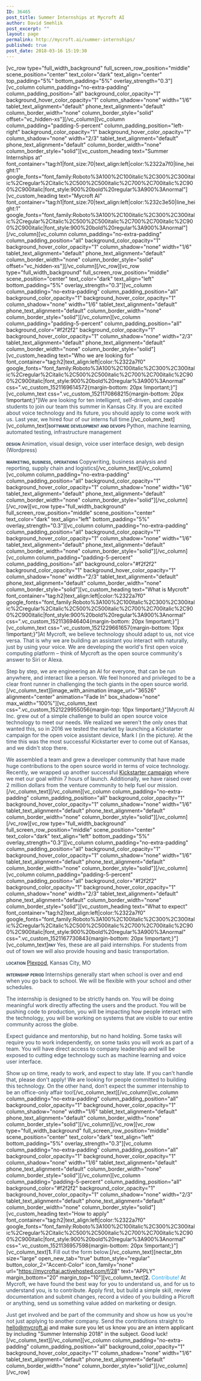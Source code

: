 ```yaml
---
ID: 36465
post_title: Summer Internships at Mycroft AI
author: David Smehlik
post_excerpt: ""
layout: page
permalink: http://mycroft.ai/summer-internships/
published: true
post_date: 2018-03-16 15:19:30
---
```

[vc_row type="full_width_background" full_screen_row_position="middle" scene_position="center" text_color="dark" text_align="center" top_padding="5%" bottom_padding="5%" overlay_strength="0.3"][vc_column column_padding="no-extra-padding" column_padding_position="all" background_color_opacity="1" background_hover_color_opacity="1" column_shadow="none" width="1/6" tablet_text_alignment="default" phone_text_alignment="default" column_border_width="none" column_border_style="solid" offset="vc_hidden-xs"][/vc_column][vc_column column_padding="padding-5-percent" column_padding_position="left-right" background_color_opacity="1" background_hover_color_opacity="1" column_shadow="none" width="2/3" tablet_text_alignment="default" phone_text_alignment="default" column_border_width="none" column_border_style="solid"][vc_custom_heading text="Summer Internships at" font_container="tag:h1|font_size:70|text_align:left|color:%2322a7f0|line_height:1" google_fonts="font_family:Roboto%3A100%2C100italic%2C300%2C300italic%2Cregular%2Citalic%2C500%2C500italic%2C700%2C700italic%2C900%2C900italic|font_style:900%20bold%20regular%3A900%3Anormal"][vc_custom_heading text="Mycroft AI" font_container="tag:h1|font_size:70|text_align:left|color:%232c3e50|line_height:1" google_fonts="font_family:Roboto%3A100%2C100italic%2C300%2C300italic%2Cregular%2Citalic%2C500%2C500italic%2C700%2C700italic%2C900%2C900italic|font_style:900%20bold%20regular%3A900%3Anormal"][/vc_column][vc_column column_padding="no-extra-padding" column_padding_position="all" background_color_opacity="1" background_hover_color_opacity="1" column_shadow="none" width="1/6" tablet_text_alignment="default" phone_text_alignment="default" column_border_width="none" column_border_style="solid" offset="vc_hidden-xs"][/vc_column][/vc_row][vc_row type="full_width_background" full_screen_row_position="middle" scene_position="center" text_color="dark" text_align="left" bottom_padding="5%" overlay_strength="0.3"][vc_column column_padding="no-extra-padding" column_padding_position="all" background_color_opacity="1" background_hover_color_opacity="1" column_shadow="none" width="1/6" tablet_text_alignment="default" phone_text_alignment="default" column_border_width="none" column_border_style="solid"][/vc_column][vc_column column_padding="padding-5-percent" column_padding_position="all" background_color="#f2f2f2" background_color_opacity="1" background_hover_color_opacity="1" column_shadow="none" width="2/3" tablet_text_alignment="default" phone_text_alignment="default" column_border_width="none" column_border_style="solid"][vc_custom_heading text="Who we are looking for" font_container="tag:h2|text_align:left|color:%2322a7f0" google_fonts="font_family:Roboto%3A100%2C100italic%2C300%2C300italic%2Cregular%2Citalic%2C500%2C500italic%2C700%2C700italic%2C900%2C900italic|font_style:900%20bold%20regular%3A900%3Anormal" css=".vc_custom_1521169614572{margin-bottom: 20px !important;}"][vc_column_text css=".vc_custom_1521170868215{margin-bottom: 20px !important;}"]<span style="font-weight: 400; color: #2c3e50;">We are looking for ten intelligent, self-driven, and capable students to join our team this summer in Kansas City. If you are excited about voice technology and its future, you should apply to come work with us. Last year, we hired four of our interns full time.</span>[/vc_column_text][vc_column_text]<span style="color: #2c3e50;"><span style="font-variant: small-caps;"><b>software development and devops
</b></span>Python, machine learning, automated testing, infrastructure management</span>

<span style="color: #2c3e50;"><span style="font-variant: small-caps;"><b>design
</b></span>Animation, visual design, voice user interface design, web design (Wordpress)</span>

<span style="color: #2c3e50;"><span style="font-variant: small-caps;"><b>marketing, business, operations
</b></span>Copywriting, business analysis and reporting, supply chain and logistics</span>[/vc_column_text][/vc_column][vc_column column_padding="no-extra-padding" column_padding_position="all" background_color_opacity="1" background_hover_color_opacity="1" column_shadow="none" width="1/6" tablet_text_alignment="default" phone_text_alignment="default" column_border_width="none" column_border_style="solid"][/vc_column][/vc_row][vc_row type="full_width_background" full_screen_row_position="middle" scene_position="center" text_color="dark" text_align="left" bottom_padding="5%" overlay_strength="0.3"][vc_column column_padding="no-extra-padding" column_padding_position="all" background_color_opacity="1" background_hover_color_opacity="1" column_shadow="none" width="1/6" tablet_text_alignment="default" phone_text_alignment="default" column_border_width="none" column_border_style="solid"][/vc_column][vc_column column_padding="padding-5-percent" column_padding_position="all" background_color="#f2f2f2" background_color_opacity="1" background_hover_color_opacity="1" column_shadow="none" width="2/3" tablet_text_alignment="default" phone_text_alignment="default" column_border_width="none" column_border_style="solid"][vc_custom_heading text="What is Mycroft" font_container="tag:h2|text_align:left|color:%2322a7f0" google_fonts="font_family:Roboto%3A100%2C100italic%2C300%2C300italic%2Cregular%2Citalic%2C500%2C500italic%2C700%2C700italic%2C900%2C900italic|font_style:900%20bold%20regular%3A900%3Anormal" css=".vc_custom_1521136946404{margin-bottom: 20px !important;}"][vc_column_text css=".vc_custom_1521229661657{margin-bottom: 10px !important;}"]<span style="color: #2c3e50;">At Mycroft, we believe technology should adapt to us, not vice versa. That is why we are building an assistant you interact with naturally, just by using your voice. We are developing the world's first open voice computing platform – think of Mycroft as the open source community's answer to Siri or Alexa. </span>

<span style="color: #2c3e50;">Step by step, we are engineering an AI for everyone, that can be run anywhere, and interact like a person. We feel honored and privileged to be a clear front runner in challenging the tech giants in the open source world.</span>[/vc_column_text][image_with_animation image_url="36526" alignment="center" animation="Fade In" box_shadow="none" max_width="100%"][vc_column_text css=".vc_custom_1521229955056{margin-top: 10px !important;}"]<span style="color: #2c3e50;">Mycroft AI Inc. grew out of a simple challenge to build an open source voice technology to meet our needs. We realized we weren't the only ones that wanted this, so in 2016 we tested the market by launching a Kickstarter campaign <span style="font-weight: 400;">for the open voice assistant device, Mark I (in the picture).</span> At the time this was the most successful Kickstarter ever to come out of Kansas, and we didn't stop there. </span>

<span style="color: #2c3e50;"><span style="font-weight: 400;">We assembled a team and grew a developer community that have made huge contributions to the open source world in terms of voice</span> technology. </span><span style="color: #2c3e50;">Recently, we wrapped up another successful <a href="https://www.kickstarter.com/projects/aiforeveryone/mycroft-mark-ii-the-open-voice-assistant" target="_blank" rel="noopener">Kickstarter campaign</a> where we met our goal within 7 hours of launch. Additionally, we have raised over 2 million dollars from the venture community <span style="font-weight: 400;">to help fuel our mission.</span></span>[/vc_column_text][/vc_column][vc_column column_padding="no-extra-padding" column_padding_position="all" background_color_opacity="1" background_hover_color_opacity="1" column_shadow="none" width="1/6" tablet_text_alignment="default" phone_text_alignment="default" column_border_width="none" column_border_style="solid"][/vc_column][/vc_row][vc_row type="full_width_background" full_screen_row_position="middle" scene_position="center" text_color="dark" text_align="left" bottom_padding="5%" overlay_strength="0.3"][vc_column column_padding="no-extra-padding" column_padding_position="all" background_color_opacity="1" background_hover_color_opacity="1" column_shadow="none" width="1/6" tablet_text_alignment="default" phone_text_alignment="default" column_border_width="none" column_border_style="solid"][/vc_column][vc_column column_padding="padding-5-percent" column_padding_position="all" background_color="#f2f2f2" background_color_opacity="1" background_hover_color_opacity="1" column_shadow="none" width="2/3" tablet_text_alignment="default" phone_text_alignment="default" column_border_width="none" column_border_style="solid"][vc_custom_heading text="What to expect" font_container="tag:h2|text_align:left|color:%2322a7f0" google_fonts="font_family:Roboto%3A100%2C100italic%2C300%2C300italic%2Cregular%2Citalic%2C500%2C500italic%2C700%2C700italic%2C900%2C900italic|font_style:900%20bold%20regular%3A900%3Anormal" css=".vc_custom_1521167730843{margin-bottom: 20px !important;}"][vc_column_text]<span style="color: #2c3e50; font-variant: small-caps;"><b>pay
</b></span><span style="font-weight: 400; color: #2c3e50;">Yes, these are all paid internships. For students from out of town we will also provide housing and basic transportation.</span>

<span style="color: #2c3e50; font-variant: small-caps;"><b>location
</b></span><span style="color: #2c3e50;"><a href="https://www.plexpod.com/" target="_blank" rel="noopener"><span style="font-weight: 400;">Plexpod</span></a><span style="font-weight: 400;">, Kansas City, MO</span></span>

<span style="color: #2c3e50; font-variant: small-caps;"><b>internship period
</b></span><span style="font-weight: 400; color: #2c3e50;">Internships generally start when school is over and end when you go back to school. We will be flexible with your school and other schedules.   </span>

<span style="font-weight: 400; color: #2c3e50;">The internship is designed to be strictly hands on. You will be doing meaningful work directly affecting the users and the product. You will be pushing code to production, you will be impacting how people interact with the technology, you will be working on systems that are visible to our entire community across the globe.</span>

<span style="font-weight: 400; color: #2c3e50;">Expect guidance and mentorship, but no hand holding. Some tasks will require you to work independently, on some tasks you will work as part of a team. You will have direct access to company leadership and will be exposed to cutting edge technology such as machine learning and voice user interface. </span>

<span style="font-weight: 400; color: #2c3e50;">Show up on time, ready to work, and expect to stay late. If you can't handle that, please don't apply! We are looking for people committed to building this technology. On the other hand, don’t expect the summer internship to be an office-only affair too!</span>[/vc_column_text][/vc_column][vc_column column_padding="no-extra-padding" column_padding_position="all" background_color_opacity="1" background_hover_color_opacity="1" column_shadow="none" width="1/6" tablet_text_alignment="default" phone_text_alignment="default" column_border_width="none" column_border_style="solid"][/vc_column][/vc_row][vc_row type="full_width_background" full_screen_row_position="middle" scene_position="center" text_color="dark" text_align="left" bottom_padding="5%" overlay_strength="0.3"][vc_column column_padding="no-extra-padding" column_padding_position="all" background_color_opacity="1" background_hover_color_opacity="1" column_shadow="none" width="1/6" tablet_text_alignment="default" phone_text_alignment="default" column_border_width="none" column_border_style="solid"][/vc_column][vc_column column_padding="padding-5-percent" column_padding_position="all" background_color="#f2f2f2" background_color_opacity="1" background_hover_color_opacity="1" column_shadow="none" width="2/3" tablet_text_alignment="default" phone_text_alignment="default" column_border_width="none" column_border_style="solid"][vc_custom_heading text="How to apply" font_container="tag:h2|text_align:left|color:%2322a7f0" google_fonts="font_family:Roboto%3A100%2C100italic%2C300%2C300italic%2Cregular%2Citalic%2C500%2C500italic%2C700%2C700italic%2C900%2C900italic|font_style:900%20bold%20regular%3A900%3Anormal" css=".vc_custom_1521136957598{margin-bottom: 20px !important;}"][vc_column_text]<strong><span style="color: #2c3e50;">1. </span></strong><span style="color: #2c3e50;">Fill out the form below.</span>[/vc_column_text][nectar_btn size="large" open_new_tab="true" button_style="regular" button_color_2="Accent-Color" icon_family="none" url="https://mycroftai.activehosted.com/f/28" text="APPLY" margin_bottom="20" margin_top="10"][vc_column_text]<span style="color: #2c3e50;"><span style="font-weight: 400;"><strong>2.</strong> <span style="color: #22a7f0;">Contribute!</span> At Mycroft, we have found the best way for you to understand us, and for us to understand you, is to contribute. Apply first, but build a simple skill, review documentation and submit changes, record a video of you building a Picroft or anything, send us something value added on marketing or design. </span></span>

<span style="color: #2c3e50;"><span style="font-weight: 400;">Just get involved and be part of the community and show us how us you’re not just applying to another company. Send the contributions straight to </span><span style="color: #22a7f0;"><a style="color: #22a7f0;" href="mailto:hello@mycroft.ai" target="_blank" rel="noopener"><span style="font-weight: 400;">hello@mycroft.ai</span></a></span><span style="font-weight: 400;"> and make sure you let us know you are an intern applicant by including "Summer Internship 2018" in the subject. Good luck!</span></span>[/vc_column_text][/vc_column][vc_column column_padding="no-extra-padding" column_padding_position="all" background_color_opacity="1" background_hover_color_opacity="1" column_shadow="none" width="1/6" tablet_text_alignment="default" phone_text_alignment="default" column_border_width="none" column_border_style="solid"][/vc_column][/vc_row]